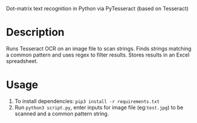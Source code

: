 Dot-matrix text recognition in Python via PyTesseract (based on Tesseract)
 
# Description
Runs Tesseract OCR on an image file to scan strings. 
Finds strings matching a common pattern and uses regex to filter results. Stores results in an Excel spreadsheet.


# Usage
1. To install dependencies: `pip3 install -r requirements.txt`
2. Run `python3 script.py`, enter inputs for image file (eg:`test.jpg`) to be scanned and a common pattern string.
